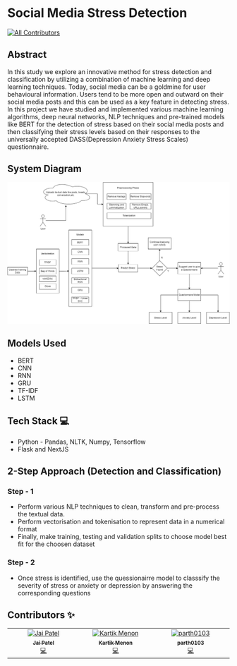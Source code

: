 # Social Media Stress Detection

<!-- ALL-CONTRIBUTORS-BADGE:START - Do not remove or modify this section -->

[![All Contributors](https://img.shields.io/badge/all_contributors-3-orange.svg?style=flat-square)](#contributors-)

<!-- ALL-CONTRIBUTORS-BADGE:END -->

## Abstract

In this study we explore an innovative method for stress detection and classification by utilizing a combination of machine learning and deep learning techniques. Today, social media can be a goldmine for user behavioural information. Users tend to be more open and outward on their social media posts and this can be used as a key feature in detecting stress. In this project we have studied and implemented various machine learning algorithms, deep neural networks, NLP techniques and pre-trained models like BERT for the detection of stress based on their social media posts and then classifying their stress levels based on their responses to the universally accepted DASS(Depression Anxiety Stress Scales) questionnaire.

## System Diagram

![alt](data/Images/system_diagram.png)

## Models Used

- BERT
- CNN
- RNN
- GRU
- TF-IDF
- LSTM

## Tech Stack 💻

- Python - Pandas, NLTK, Numpy, Tensorflow
- Flask and NextJS

## 2-Step Approach (Detection and Classification)

### Step - 1

- Perform various NLP techniques to clean, transform and pre-process the textual data.
- Perform vectorisation and tokenisation to represent data in a numerical format
- Finally, make training, testing and validation splits to choose model best fit for the choosen dataset

### Step - 2

- Once stress is identified, use the quessionairre model to classsify the severity of stress or anxiety or depression by answering the corresponding questions

## Contributors ✨

<!-- ALL-CONTRIBUTORS-LIST:START - Do not remove or modify this section -->
<!-- prettier-ignore-start -->
<!-- markdownlint-disable -->
<table>
  <tbody>
    <tr>
      <td align="center" valign="top" width="14.28%"><a href="https://github.com/goldenPheonix02"><img src="https://avatars.githubusercontent.com/u/75632793?v=4?s=100" width="100px;" alt="Jai Patel"/><br /><sub><b>Jai Patel</b></sub></a><br /><a href="https://github.com/goldenPheonix02/social-media-stress-detection/commits?author=goldenPheonix02" title="Code">💻</a></td>
      <td align="center" valign="top" width="14.28%"><a href="https://github.com/kvm05"><img src="https://avatars.githubusercontent.com/u/75673707?v=4?s=100" width="100px;" alt="Kartik Menon"/><br /><sub><b>Kartik Menon</b></sub></a><br /><a href="https://github.com/goldenPheonix02/social-media-stress-detection/commits?author=kvm05" title="Code">💻</a></td>
      <td align="center" valign="top" width="14.28%"><a href="https://github.com/parth0103"><img src="https://avatars.githubusercontent.com/u/90035213?v=4?s=100" width="100px;" alt="parth0103"/><br /><sub><b>parth0103</b></sub></a><br /><a href="https://github.com/goldenPheonix02/social-media-stress-detection/commits?author=parth0103" title="Code">💻</a></td>
    </tr>
  </tbody>
</table>

<!-- markdownlint-restore -->
<!-- prettier-ignore-end -->

<!-- ALL-CONTRIBUTORS-LIST:END -->
<!-- markdownlint-disable -->

<!-- markdownlint-restore -->
<!-- prettier-ignore-end -->

<!-- ALL-CONTRIBUTORS-LIST:END -->
